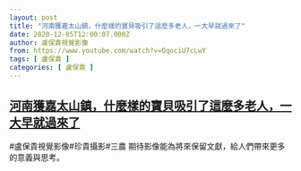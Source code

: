 ```yaml
---
layout: post
title: "河南獲嘉太山鎮，什麼樣的寶貝吸引了這麼多老人，一大早就過來了"
date: 2020-12-05T12:00:07.000Z
author: 盧保貴視覺影像
from: https://www.youtube.com/watch?v=QqociU7cLwY
tags: [ 盧保貴 ]
categories: [ 盧保貴 ]
---
```

<!--1607169607000-->
[河南獲嘉太山鎮，什麼樣的寶貝吸引了這麼多老人，一大早就過來了](https://www.youtube.com/watch?v=QqociU7cLwY)
------

<div>
#盧保貴視覺影像#珍貴攝影#三農 期待影像能為將來保留文獻，給人們帶來更多的意義與思考。
</div>
